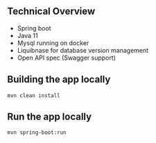 ## Technical Overview
- Spring boot
- Java 11
- Mysql running on docker
- Liquibnase for database version management
- Open API spec (Swagger support)

## Building the app locally

```
mvn clean install
```

## Run the app locally

```
mvn spring-boot:run
```